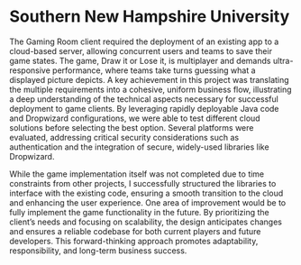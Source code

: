# Southern New Hampshire University  
The Gaming Room client required the deployment of an existing app to a cloud-based server, allowing concurrent users and teams to save their game states. The game, Draw it or Lose it, is multiplayer and demands ultra-responsive performance, where teams take turns guessing what a displayed picture depicts. A key achievement in this project was translating the multiple requirements into a cohesive, uniform business flow, illustrating a deep understanding of the technical aspects necessary for successful deployment to game clients. By leveraging rapidly deployable Java code and Dropwizard configurations, we were able to test different cloud solutions before selecting the best option. Several platforms were evaluated, addressing critical security considerations such as authentication and the integration of secure, widely-used libraries like Dropwizard.

While the game implementation itself was not completed due to time constraints from other projects, I successfully structured the libraries to interface with the existing code, ensuring a smooth transition to the cloud and enhancing the user experience. One area of improvement would be to fully implement the game functionality in the future. By prioritizing the client’s needs and focusing on scalability, the design anticipates changes and ensures a reliable codebase for both current players and future developers. This forward-thinking approach promotes adaptability, responsibility, and long-term business success.